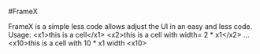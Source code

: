 
#FrameX


FrameX is a simple less code allows adjust the UI in an easy and less code. Usage: &lt;x1>this is a cell&lt;/x1> &lt;x2>this is a cell with width= 2 * x1&lt;/x2> ... &lt;x10>this is a cell with 10 * x1 width &lt;x10>
